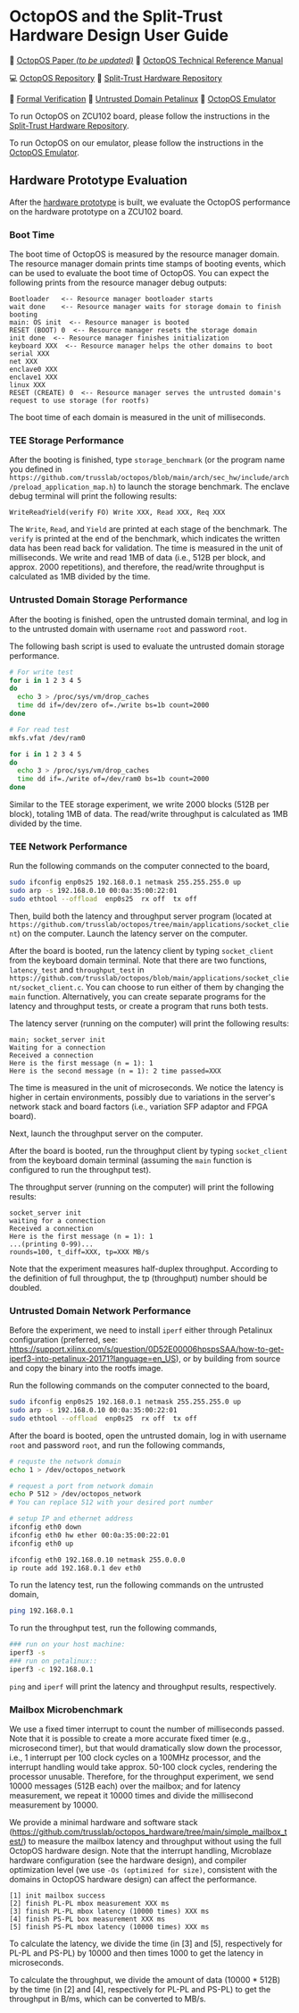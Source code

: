 # OctopOS and the Split-Trust Hardware Design User Guide

:paperclip: [OctopOS Paper *(to be updated)*]()
:orange_book: [OctopOS Technical Reference Manual](https://github.com/trusslab/octopos_hardware/raw/main/docs/OctopOS-TRM-2023-04-03.pdf)

:computer: [OctopOS Repository](https://github.com/trusslab/octopos)
:electric_plug: [Split-Trust Hardware Repository](https://github.com/trusslab/octopos_hardware)

:flashlight: [Formal Verification](https://github.com/trusslab/octopos_hardware/tree/main/formal_verification)
:beer: [Untrusted Domain Petalinux](https://github.com/trusslab/linux-xlnx)
:beer: [OctopOS Emulator](https://github.com/trusslab/octopos/blob/main/docs/emulator.rst)

To run OctopOS on ZCU102 board, please follow the instructions in the [Split-Trust Hardware Repository](https://github.com/trusslab/octopos_hardware).

To run OctopOS on our emulator, please follow the instructions in the [OctopOS Emulator](https://github.com/trusslab/octopos/blob/main/docs/emulator.rst).

## Hardware Prototype Evaluation 

After the [hardware prototype](https://github.com/trusslab/octopos_hardware) is built, we evaluate the OctopOS performance on the hardware prototype on a ZCU102 board.

### Boot Time

The boot time of OctopOS is measured by the resource manager domain. The resource manager domain prints time stamps of booting events, which can be used to evaluate the boot time of OctopOS. You can expect the following prints from the resource manager debug outputs:

```
Bootloader   <-- Resource manager bootloader starts
wait done    <-- Resource manager waits for storage domain to finish booting
main: OS init  <-- Resource manager is booted
RESET (BOOT) 0  <-- Resource manager resets the storage domain
init done  <-- Resource manager finishes initialization
keyboard XXX  <-- Resource manager helps the other domains to boot
serial XXX
net XXX
enclave0 XXX
enclave1 XXX
linux XXX
RESET (CREATE) 0  <-- Resource manager serves the untrusted domain's request to use storage (for rootfs)
```

The boot time of each domain is measured in the unit of milliseconds.

### TEE Storage Performance

After the booting is finished, type `storage_benchmark` (or the program name you defined in `https://github.com/trusslab/octopos/blob/main/arch/sec_hw/include/arch/preload_application_map.h`) to launch the storage benchmark. The enclave debug terminal will print the following results:

```
WriteReadYield(verify FO) Write XXX, Read XXX, Req XXX
```

The `Write`, `Read`, and `Yield` are printed at each stage of the benchmark. The `verify` is printed at the end of the benchmark, which indicates the written data has been read back for validation.
The time is measured in the unit of milliseconds.
We write and read 1MB of data (i.e., 512B per block, and approx. 2000 repetitions), and therefore, the read/write throughput is calculated as 1MB divided by the time.

### Untrusted Domain Storage Performance

After the booting is finished, open the untrusted domain terminal, and log in to the untrusted domain with username `root` and password `root`.

The following bash script is used to evaluate the untrusted domain storage performance.

```bash
# For write test
for i in 1 2 3 4 5 
do 
  echo 3 > /proc/sys/vm/drop_caches
  time dd if=/dev/zero of=./write bs=1b count=2000 
done 

# For read test
mkfs.vfat /dev/ram0

for i in 1 2 3 4 5
do
  echo 3 > /proc/sys/vm/drop_caches
  time dd if=./write of=/dev/ram0 bs=1b count=2000 
done
```

Similar to the TEE storage experiment, we write 2000 blocks (512B per block), totaling 1MB of data. The read/write throughput is calculated as 1MB divided by the time.

### TEE Network Performance

Run the following commands on the computer connected to the board,

```bash
sudo ifconfig enp0s25 192.168.0.1 netmask 255.255.255.0 up
sudo arp -s 192.168.0.10 00:0a:35:00:22:01
sudo ethtool --offload  enp0s25  rx off  tx off
```

Then, build both the latency and throughput server program (located at `https://github.com/trusslab/octopos/tree/main/applications/socket_client`) on the computer. Launch the latency server on the computer.

After the board is booted, run the latency client by typing `socket_client` from the keyboard domain terminal.
Note that there are two functions, `latency_test` and `throughput_test` in `https://github.com/trusslab/octopos/blob/main/applications/socket_client/socket_client.c`. 
You can choose to run either of them by changing the `main` function. Alternatively, you can create separate programs for the latency and throughput tests, or create a program that runs both tests.

The latency server (running on the computer) will print the following results:

```
main; socket_server init
Waiting for a connection
Received a connection
Here is the first message (n = 1): 1
Here is the second message (n = 1): 2 time passed=XXX
```

The time is measured in the unit of microseconds. We notice the latency is higher in certain environments, possibly due to variations in the server's network stack and board factors (i.e., variation SFP adaptor and FPGA board).

Next, launch the throughput server on the computer.

After the board is booted, run the throughput client by typing `socket_client` from the keyboard domain terminal (assuming the `main` function is configured to run the throughput test).

The throughput server (running on the computer) will print the following results:

```
socket_server init
waiting for a connection
Received a connection
Here is the first message (n = 1): 1
...(printing 0-99)...
rounds=100, t_diff=XXX, tp=XXX MB/s
```

Note that the experiment measures half-duplex throughput. According to the definition of full throughput, the tp (throughput) number should be doubled.

### Untrusted Domain Network Performance

Before the experiment, we need to install `iperf` either through Petalinux configuration (preferred, see: https://support.xilinx.com/s/question/0D52E00006hpspsSAA/how-to-get-iperf3-into-petalinux-20171?language=en_US), or by building from source and copy the binary into the rootfs image.

Run the following commands on the computer connected to the board,

```bash
sudo ifconfig enp0s25 192.168.0.1 netmask 255.255.255.0 up
sudo arp -s 192.168.0.10 00:0a:35:00:22:01
sudo ethtool --offload  enp0s25  rx off  tx off
```

After the board is booted, open the untrusted domain, log in with username `root` and password `root`, and run the following commands,

```bash
# requste the network domain
echo 1 > /dev/octopos_network

# request a port from network domain
echo P 512 > /dev/octopos_network
# You can replace 512 with your desired port number

# setup IP and ethernet address
ifconfig eth0 down
ifconfig eth0 hw ether 00:0a:35:00:22:01
ifconfig eth0 up

ifconfig eth0 192.168.0.10 netmask 255.0.0.0
ip route add 192.168.0.1 dev eth0
```

To run the latency test, run the following commands on the untrusted domain,

```bash
ping 192.168.0.1
```

To run the throughput test, run the following commands,

```bash
### run on your host machine:
iperf3 -s
### run on petalinux::
iperf3 -c 192.168.0.1
```

`ping` and `iperf` will print the latency and throughput results, respectively.

### Mailbox Microbenchmark

We use a fixed timer interrupt to count the number of milliseconds passed. Note that it is possible to create a more accurate fixed timer (e.g., microsecond timer), but that would dramatically slow down the processor, i.e., 1 interrupt per 100 clock cycles on a 100MHz processor, and the interrupt handling would take approx. 50-100 clock cycles, rendering the processor unusable. Therefore, for the throughput experiment, we send 10000 messages (512B each) over the mailbox; and for latency measurement, we repeat it 10000 times and divide the millisecond measurement by 10000.

We provide a minimal hardware and software stack (https://github.com/trusslab/octopos_hardware/tree/main/simple_mailbox_test/) to measure the mailbox latency and throughput without using the full OctopOS hardware design. Note that the interrupt handling, Microblaze hardware configuration (see the hardware design), and compiler optimization level (we use `-Os (optimized for size)`, consistent with the domains in OctopOS hardware design) can affect the performance.

```
[1] init mailbox success
[2] finish PL-PL mbox measurement XXX ms
[3] finish PL-PL mbox latency (10000 times) XXX ms
[4] finish PS-PL box measurement XXX ms
[5] finish PS-PL mbox latency (10000 times) XXX ms
```

To calculate the latency, we divide the time (in [3] and [5], respectively for PL-PL and PS-PL) by 10000 and then times 1000 to get the latency in microseconds.

To calculate the throughput, we divide the amount of data (10000 * 512B) by the time (in [2] and [4], respectively for PL-PL and PS-PL) to get the throughput in B/ms, which can be converted to MB/s.